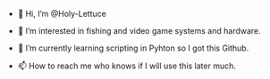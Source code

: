 - 👋 Hi, I’m @Holy-Lettuce
- 👀 I’m interested in fishing and video game systems and hardware. 
- 🌱 I’m currently learning scripting in Pyhton so I got this Github. 

- 📫 How to reach me who knows if I will use this later much. 

<!---
Holy-Lettuce/Holy-Lettuce is a ✨ special ✨ repository because its `README.md` (this file) appears on your GitHub profile.
You can click the Preview link to take a look at your changes.
--->
